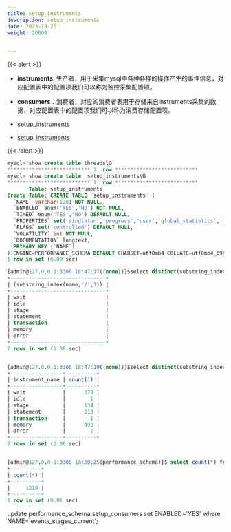 ```yaml
---
title: setup_instruments
description: setup_instruments
date: 2023-10-26
weight: 20000


---
```


{{< alert >}}
- **instruments**: 生产者，用于采集mysql中各种各样的操作产生的事件信息，对应配置表中的配置项我们可以称为监控采集配置项。
- **​consumers**：消费者，对应的消费者表用于存储来自instruments采集的数据，对应配置表中的配置项我们可以称为消费存储配置项。

- [setup_instruments](https://www.cnblogs.com/Courage129/p/14188422.html)
- [setup_instruments](https://www.percona.com/blog/deep-dive-into-mysqls-performance-schema/)

{{< /alert >}}




```sql
mysql> show create table threads\G
*************************** 1. row ***************************
mysql> show create table  setup_instruments\G
*************************** 1. row ***************************
       Table: setup_instruments
Create Table: CREATE TABLE `setup_instruments` (
  `NAME` varchar(128) NOT NULL,
  `ENABLED` enum('YES','NO') NOT NULL,
  `TIMED` enum('YES','NO') DEFAULT NULL,
  `PROPERTIES` set('singleton','progress','user','global_statistics','mutable','controlled_by_default') NOT NULL,
  `FLAGS` set('controlled') DEFAULT NULL,
  `VOLATILITY` int NOT NULL,
  `DOCUMENTATION` longtext,
  PRIMARY KEY (`NAME`)
) ENGINE=PERFORMANCE_SCHEMA DEFAULT CHARSET=utf8mb4 COLLATE=utf8mb4_0900_ai_ci
1 row in set (0.00 sec)

```



```sql
[admin@127.0.0.1:3306 18:47:17((none))]$select distinct(substring_index(name,'/',1)) from performance_schema.setup_instruments;
+-------------------------------+
| (substring_index(name,'/',1)) |
+-------------------------------+
| wait                          |
| idle                          |
| stage                         |
| statement                     |
| transaction                   |
| memory                        |
| error                         |
+-------------------------------+
7 rows in set (0.08 sec)


[admin@127.0.0.1:3306 18:47:19((none))]$select distinct(substring_index(name,'/',1)) as instrument_name,count(1) from performance_schema.setup_instruments group by instrument_name;
+-----------------+----------+
| instrument_name | count(1) |
+-----------------+----------+
| wait            |      370 |
| idle            |        1 |
| stage           |      134 |
| statement       |      213 |
| transaction     |        1 |
| memory          |      499 |
| error           |        1 |
+-----------------+----------+
7 rows in set (0.00 sec)


[admin@127.0.0.1:3306 18:50:25(performance_schema)]$ select count(*) from performance_schema.setup_instruments where ENABLED='YES';
+----------+
| count(*) |
+----------+
|     1219 |
+----------+
1 row in set (0.01 sec)
```


update performance_schema.setup_consumers set ENABLED='YES' where NAME='events_stages_current';











